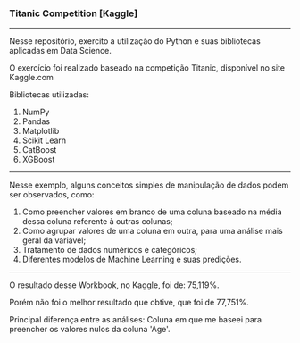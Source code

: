 ### Titanic Competition [Kaggle]
---
Nesse repositório, exercito a utilização do Python e suas bibliotecas aplicadas em Data Science.

O exercício foi realizado baseado na competição Titanic, disponível no site Kaggle.com

Bibliotecas utilizadas:
1) NumPy
2) Pandas
3) Matplotlib
4) Scikit Learn
5) CatBoost
6) XGBoost
---
Nesse exemplo, alguns conceitos simples de manipulação de dados podem ser observados, como:
1) Como preencher valores em branco de uma coluna baseado na média dessa coluna referente à outras colunas;
2) Como agrupar valores de uma coluna em outra, para uma análise mais geral da variável;
3) Tratamento de dados numéricos e categóricos;
4) Diferentes modelos de Machine Learning e suas predições.
---
O resultado desse Workbook, no Kaggle, foi de: 75,119%.

Porém não foi o melhor resultado que obtive, que foi de 77,751%.

Principal diferença entre as análises: Coluna em que me baseei para preencher os valores nulos da coluna 'Age'.
